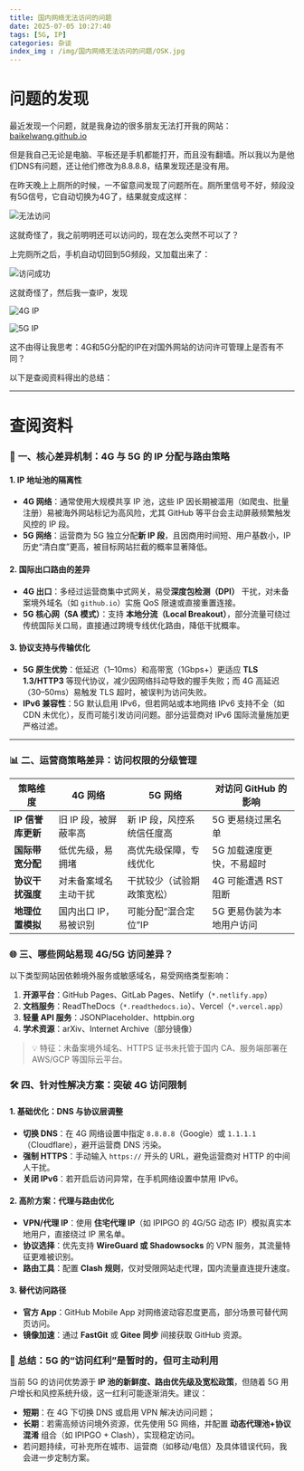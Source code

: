 ```yaml
---
title: 国内网络无法访问的问题
date: 2025-07-05 10:27:40
tags: [5G, IP]
categories: 杂谈
index_img : /img/国内网络无法访问的问题/OSK.jpg
---
```

# 问题的发现

最近发现一个问题，就是我身边的很多朋友无法打开我的网站： [baikelwang.github.io](https://baikelwang.github.io)

但是我自己无论是电脑、平板还是手机都能打开，而且没有翻墙。所以我以为是他们DNS有问题，还让他们修改为8.8.8.8，结果发现还是没有用。

在昨天晚上上厕所的时候，一不留意间发现了问题所在。厕所里信号不好，频段没有5G信号，它自动切换为4G了，结果就变成这样：

![无法访问](/img/国内网络无法访问的问题/4.jpg)

这就奇怪了，我之前明明还可以访问的，现在怎么突然不可以了？

上完厕所之后，手机自动切回到5G频段，又加载出来了：

![访问成功](/img/国内网络无法访问的问题/5.jpg)

这就奇怪了，然后我一查IP，发现

![4G IP](/img/国内网络无法访问的问题/4g.jpg)

![5G IP](/img/国内网络无法访问的问题/5g.jpg)

这不由得让我思考：4G和5G分配的IP在对国外网站的访问许可管理上是否有不同？

以下是查阅资料得出的总结：

---
# 查阅资料
### 🔧 **一、核心差异机制：4G 与 5G 的 IP 分配与路由策略**
#### 1. **IP 地址池的隔离性**
   - **4G 网络**：通常使用大规模共享 IP 池，这些 IP 因长期被滥用（如爬虫、批量注册）易被海外网站标记为高风险，尤其 GitHub 等平台会主动屏蔽频繁触发风控的 IP 段。
   - **5G 网络**：运营商为 5G 独立分配**新 IP 段**，且因商用时间短、用户基数小，IP 历史“清白度”更高，被目标网站拦截的概率显著降低。

#### 2. **国际出口路由的差异**
   - **4G 出口**：多经过运营商集中式网关，易受**深度包检测（DPI）** 干扰，对未备案境外域名（如 `github.io`）实施 QoS 限速或直接重置连接。
   - **5G 核心网（SA 模式）**：支持 **本地分流（Local Breakout）**，部分流量可绕过传统国际关口局，直接通过跨境专线优化路由，降低干扰概率。

#### 3. **协议支持与传输优化**
   - **5G 原生优势**：低延迟（1–10ms）和高带宽（1Gbps+）更适应 **TLS 1.3/HTTP3** 等现代协议，减少因网络抖动导致的握手失败；而 4G 高延迟（30–50ms）易触发 TLS 超时，被误判为访问失败。
   - **IPv6 兼容性**：5G 默认启用 IPv6，但若网站或本地网络 IPv6 支持不全（如 CDN 未优化），反而可能引发访问问题。部分运营商对 IPv6 国际流量施加更严格过滤。

---

### 📊 **二、运营商策略差异：访问权限的分级管理**
| **策略维度**       | **4G 网络**                  | **5G 网络**                  | **对访问 GitHub 的影响**         |
|---------------------|-----------------------------|-----------------------------|----------------------------------|
| **IP 信誉库更新**   | 旧 IP 段，被屏蔽率高        | 新 IP 段，风控系统信任度高  | 5G 更易绕过黑名单                |
| **国际带宽分配**    | 低优先级，易拥堵            | 高优先级保障，专线优化      | 5G 加载速度更快，不易超时        |
| **协议干扰强度**    | 对未备案域名主动干扰        | 干扰较少（试验期政策宽松）  | 4G 可能遭遇 RST 阻断             |
| **地理位置模拟**    | 国内出口 IP，易被识别       | 可能分配“混合定位”IP        | 5G 更易伪装为本地用户访问 |


### 🌐 **三、哪些网站易现 4G/5G 访问差异？**
以下类型网站因依赖境外服务或敏感域名，易受网络类型影响：  
1. **开源平台**：GitHub Pages、GitLab Pages、Netlify（`*.netlify.app`）  
2. **文档服务**：ReadTheDocs（`*.readthedocs.io`）、Vercel（`*.vercel.app`）  
3. **轻量 API 服务**：JSONPlaceholder、httpbin.org  
4. **学术资源**：arXiv、Internet Archive（部分镜像）  

> 💡 特征：未备案境外域名、HTTPS 证书未托管于国内 CA、服务端部署在 AWS/GCP 等国际云平台。


### 🛠️ **四、针对性解决方案：突破 4G 访问限制**
#### 1. **基础优化：DNS 与协议层调整**
   - **切换 DNS**：在 4G 网络设置中指定 `8.8.8.8`（Google）或 `1.1.1.1`（Cloudflare），避开运营商 DNS 污染。
   - **强制 HTTPS**：手动输入 `https://` 开头的 URL，避免运营商对 HTTP 的中间人干扰。
   - **关闭 IPv6**：若开启后访问异常，在手机网络设置中禁用 IPv6。

#### 2. **高阶方案：代理与路由优化**
   - **VPN/代理 IP**：使用 **住宅代理 IP**（如 IPIPGO 的 4G/5G 动态 IP）模拟真实本地用户，直接绕过 IP 黑名单。
   - **协议选择**：优先支持 **WireGuard 或 Shadowsocks** 的 VPN 服务，其流量特征更难被识别。
   - **路由工具**：配置 **Clash 规则**，仅对受限网站走代理，国内流量直连提升速度。

#### 3. **替代访问路径**
   - **官方 App**：GitHub Mobile App 对网络波动容忍度更高，部分场景可替代网页访问。
   - **镜像加速**：通过 **FastGit** 或 **Gitee 同步** 间接获取 GitHub 资源。


### 💎 **总结：5G 的“访问红利”是暂时的，但可主动利用**
当前 5G 的访问优势源于 **IP 池的新鲜度、路由优先级及宽松政策**，但随着 5G 用户增长和风控系统升级，这一红利可能逐渐消失。建议：  
- **短期**：在 4G 下切换 DNS 或启用 VPN 解决访问问题；  
- **长期**：若需高频访问境外资源，优先使用 5G 网络，并配置 **动态代理池+协议混淆** 组合（如 IPIPGO + Clash），实现稳定访问。  
- 若问题持续，可补充所在城市、运营商（如移动/电信）及具体错误代码，我会进一步定制方案。